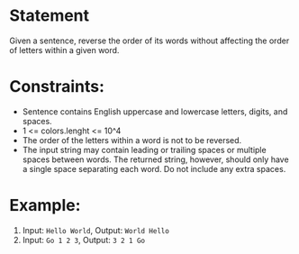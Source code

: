 # Statement

Given a sentence, reverse the order of its words without affecting the order of letters within a given word.

# Constraints:

- Sentence contains English uppercase and lowercase letters, digits, and spaces.
- 1 <= colors.lenght <= 10^4
- The order of the letters within a word is not to be reversed.
- The input string may contain leading or trailing spaces or multiple spaces between words. The returned string, however, should only have a single space separating each word. Do not include any extra spaces.

# Example:

1. Input: `Hello World`, Output: `World Hello`
2. Input: `Go 1 2 3`, Output: `3 2 1 Go`
